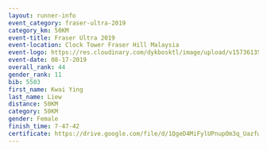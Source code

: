 ```yaml
---
layout: runner-info 
event_category: fraser-ultra-2019 
category_km: 50KM 
event-title: Fraser Ultra 2019 
event-location: Clock Tower Fraser Hill Malaysia 
event-logo: https://res.cloudinary.com/dykbosktl/image/upload/v1573613535/Logo/logo_mfst7w.jpg
event-date: 08-17-2019 
overall_rank: 44
gender_rank: 11
bib: 5503
first_name: Kwai Ying
last_name: Liew
distance: 50KM
category: 50KM
gender: Female
finish_time: 7-47-42
certificate: https://drive.google.com/file/d/1QgeD4MiFylUPnupOm3q_UazfwfZEbZcX/view?usp=sharing
---
```

